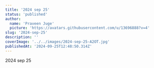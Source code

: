 ```yaml
---
title: '2024 sep 25'
status: 'published'
author:
  name: 'Praveen Juge'
  picture: 'https://avatars.githubusercontent.com/u/13696888?v=4'
slug: '2024-sep-25'
description: ''
coverImage: '../../images/2024-sep-25-A2OT.jpg'
publishedAt: '2024-09-25T12:48:50.314Z'
---
```


2024 sep 25